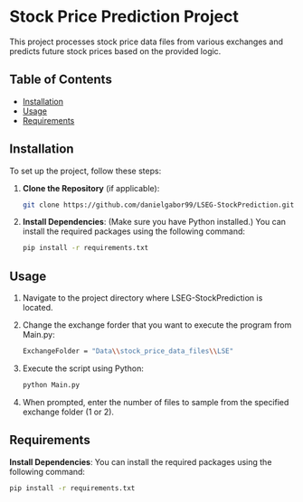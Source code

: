 # Stock Price Prediction Project

This project processes stock price data files from various exchanges and predicts future stock prices based on the provided logic.

## Table of Contents
- [Installation](#installation)
- [Usage](#usage)
- [Requirements](#requirements)

## Installation

To set up the project, follow these steps:

1. **Clone the Repository** (if applicable):
   ```bash
   git clone https://github.com/danielgabor99/LSEG-StockPrediction.git

2. **Install Dependencies**: (Make sure you have Python installed.) You can install the required packages using the following command:
   ```bash
   pip install -r requirements.txt
## Usage

1. Navigate to the project directory where LSEG-StockPrediction is located.

2. Change the exchange forder that you want to execute the program from Main.py:
    ```bash
    ExchangeFolder = "Data\\stock_price_data_files\\LSE"
3. Execute the script using Python:
   ```bash
   python Main.py
4. When prompted, enter the number of files to sample from the specified exchange folder (1 or 2).

## Requirements
**Install Dependencies**: You can install the required packages using the following command:
   ```bash
   pip install -r requirements.txt